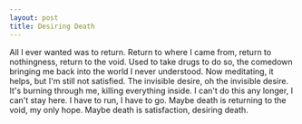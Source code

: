 ```yaml
---
layout: post
title: Desiring Death
---
```


All I ever wanted was to return. Return to where I came from, return to nothingness, return to the void. Used to take drugs to do so, the comedown bringing me back into the world I never understood. Now meditating, it helps, but I'm still not satisfied. The invisible desire, oh the invisible desire. It's burning through me, killing everything inside. I can't do this any longer, I can't stay here. I have to run, I have to go. Maybe death is returning to the void, my only hope. Maybe death is satisfaction, desiring death.
